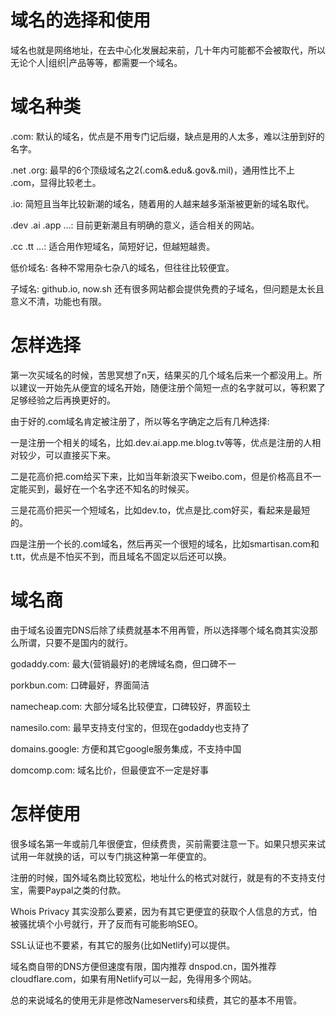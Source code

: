 # 域名的选择和使用
域名也就是网络地址，在去中心化发展起来前，几十年内可能都不会被取代，所以无论个人|组织|产品等等，都需要一个域名。

# 域名种类
.com: 默认的域名，优点是不用专门记后缀，缺点是用的人太多，难以注册到好的名字。

.net .org: 最早的6个顶级域名之2(.com&.edu&.gov&.mil)，通用性比不上 .com，显得比较老土。

.io: 简短且当年比较新潮的域名，随着用的人越来越多渐渐被更新的域名取代。

.dev .ai .app …: 目前更新潮且有明确的意义，适合相关的网站。

.cc .tt …: 适合用作短域名，简短好记，但越短越贵。

低价域名: 各种不常用杂七杂八的域名，但往往比较便宜。

子域名: github.io, now.sh 还有很多网站都会提供免费的子域名，但问题是太长且意义不清，功能也有限。


# 怎样选择
第一次买域名的时候，苦思冥想了n天，结果买的几个域名后来一个都没用上。所以建议一开始先从便宜的域名开始，随便注册个简短一点的名字就可以，等积累了足够经验之后再换更好的。

由于好的.com域名肯定被注册了，所以等名字确定之后有几种选择:

一是注册一个相关的域名，比如.dev.ai.app.me.blog.tv等等，优点是注册的人相对较少，可以直接买下来。

二是花高价把.com给买下来，比如当年新浪买下weibo.com，但是价格高且不一定能买到，最好在一个名字还不知名的时候买。

三是花高价把买一个短域名，比如dev.to，优点是比.com好买，看起来是最短的。

四是注册一个长的.com域名，然后再买一个很短的域名，比如smartisan.com和t.tt，优点是不怕买不到，而且域名不固定以后还可以换。

# 域名商
由于域名设置完DNS后除了续费就基本不用再管，所以选择哪个域名商其实没那么所谓，只要不是国内的就行。

godaddy.com: 最大(营销最好)的老牌域名商，但口碑不一

porkbun.com: 口碑最好，界面简洁

namecheap.com: 大部分域名比较便宜，口碑较好，界面较土

namesilo.com: 最早支持支付宝的，但现在godaddy也支持了

domains.google: 方便和其它google服务集成，不支持中国

domcomp.com: 域名比价，但最便宜不一定是好事


# 怎样使用
很多域名第一年或前几年很便宜，但续费贵，买前需要注意一下。如果只想买来试试用一年就换的话，可以专门挑这种第一年便宜的。

注册的时候，国外域名商比较宽松，地址什么的格式对就行，就是有的不支持支付宝，需要Paypal之类的付款。

Whois Privacy 其实没那么要紧，因为有其它更便宜的获取个人信息的方式，怕被骚扰填个小号就行，开了反而有可能影响SEO。

SSL认证也不要紧，有其它的服务(比如Netlify)可以提供。

域名商自带的DNS方便但速度有限，国内推荐 dnspod.cn，国外推荐 cloudflare.com，如果有用Netlify可以一起，免得用多个网站。

总的来说域名的使用无非是修改Nameservers和续费，其它的基本不用管。
